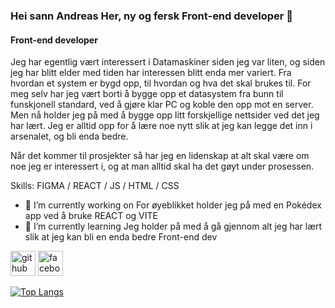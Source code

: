 ### Hei sann Andreas Her, ny og fersk Front-end developer 👋
#### Front-end developer
Jeg har egentlig vært interessert i Datamaskiner siden jeg var liten, og siden jeg har blitt elder med tiden har interessen blitt enda mer variert. Fra hvordan et system er bygd opp, til hvordan og hva det skal brukes til. For meg selv har jeg vært borti å bygge opp et datasystem fra bunn til funskjonell standard, ved å gjøre klar PC og koble den opp mot en server. Men nå holder jeg på med å bygge opp litt forskjellige nettsider ved det jeg har lært. Jeg er alltid opp for å lære noe nytt slik at jeg kan legge det inn i arsenalet, og bli enda bedre.

Når det kommer til prosjekter så har jeg en lidenskap at alt skal være om noe jeg er interessert i, og at man alltid skal ha det gøyt under prosessen.

Skills: FIGMA / REACT / JS / HTML / CSS

- 🔭 I’m currently working on For øyeblikket holder jeg på med en Pokédex app ved å bruke REACT og VITE 
- 🌱 I’m currently learning Jeg holder på med å gå gjennom alt jeg har lært slik at jeg kan bli en enda bedre Front-end dev 


[<img src='https://cdn.jsdelivr.net/npm/simple-icons@3.0.1/icons/github.svg' alt='github' height='40'>](https://github.com/AndereX-dev)  [<img src='https://cdn.jsdelivr.net/npm/simple-icons@3.0.1/icons/facebook.svg' alt='facebook' height='40'>](https://www.facebook.com/AndreasOsdal)  

[![Top Langs](https://github-readme-stats.vercel.app/api/top-langs/?username=AndereX-dev)](https://github.com/anuraghazra/github-readme-stats)

